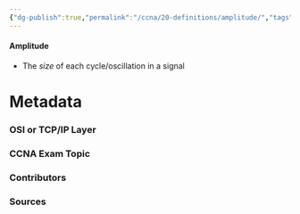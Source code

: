 ```yaml
---
{"dg-publish":true,"permalink":"/ccna/20-definitions/amplitude/","tags":["defs_ccna"],"created":"2023-11-07T11:17:57.000-08:00","updated":"2023-11-07T11:18:33.000-08:00"}
---
```


#### Amplitude
- The *size* of each cycle/oscillation in a signal







# Metadata
### OSI or TCP/IP Layer

### CCNA Exam Topic

### Contributors

### Sources

